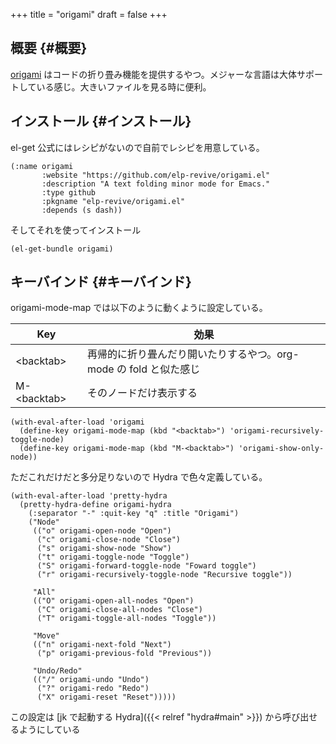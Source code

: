 +++
title = "origami"
draft = false
+++

## 概要 {#概要}

[origami](https://github.com/elp-revive/origami.el) はコードの折り畳み機能を提供するやつ。メジャーな言語は大体サポートしている感じ。大きいファイルを見る時に便利。


## インストール {#インストール}

el-get 公式にはレシピがないので自前でレシピを用意している。

```emacs-lisp
(:name origami
       :website "https://github.com/elp-revive/origami.el"
       :description "A text folding minor mode for Emacs."
       :type github
       :pkgname "elp-revive/origami.el"
       :depends (s dash))
```

そしてそれを使ってインストール

```emacs-lisp
(el-get-bundle origami)
```


## キーバインド {#キーバインド}

origami-mode-map では以下のように動くように設定している。

| Key               | 効果                                     |
|-------------------|----------------------------------------|
| &lt;backtab&gt;   | 再帰的に折り畳んだり開いたりするやつ。org-mode の fold と似た感じ |
| M-&lt;backtab&gt; | そのノードだけ表示する                   |

```emacs-lisp
(with-eval-after-load 'origami
  (define-key origami-mode-map (kbd "<backtab>") 'origami-recursively-toggle-node)
  (define-key origami-mode-map (kbd "M-<backtab>") 'origami-show-only-node))
```

ただこれだけだと多分足りないので Hydra で色々定義している。

```emacs-lisp
(with-eval-after-load 'pretty-hydra
  (pretty-hydra-define origami-hydra
    (:separator "-" :quit-key "q" :title "Origami")
    ("Node"
     (("o" origami-open-node "Open")
      ("c" origami-close-node "Close")
      ("s" origami-show-node "Show")
      ("t" origami-toggle-node "Toggle")
      ("S" origami-forward-toggle-node "Foward toggle")
      ("r" origami-recursively-toggle-node "Recursive toggle"))

     "All"
     (("O" origami-open-all-nodes "Open")
      ("C" origami-close-all-nodes "Close")
      ("T" origami-toggle-all-nodes "Toggle"))

     "Move"
     (("n" origami-next-fold "Next")
      ("p" origami-previous-fold "Previous"))

     "Undo/Redo"
     (("/" origami-undo "Undo")
      ("?" origami-redo "Redo")
      ("X" origami-reset "Reset")))))
```

この設定は [jk で起動する Hydra]({{< relref "hydra#main" >}}) から呼び出せるようにしている
